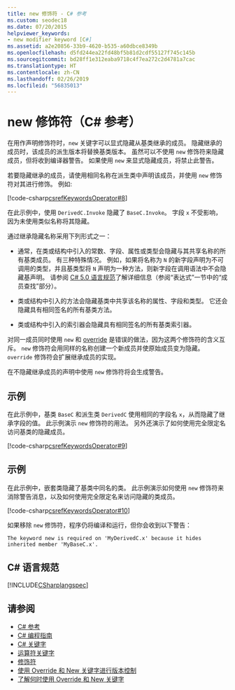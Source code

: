 ```yaml
---
title: new 修饰符 - C# 参考
ms.custom: seodec18
ms.date: 07/20/2015
helpviewer_keywords:
- new modifier keyword [C#]
ms.assetid: a2e20856-33b9-4620-b535-a60dbce8349b
ms.openlocfilehash: d5fd244ea22fd48bf5b81d2cdf55127f745c145b
ms.sourcegitcommit: bd28ff1e312eaba9718c4f7ea272c2d4781a7cac
ms.translationtype: HT
ms.contentlocale: zh-CN
ms.lasthandoff: 02/26/2019
ms.locfileid: "56835013"
---
```

# <a name="new-modifier-c-reference"></a>new 修饰符（C# 参考）

在用作声明修饰符时，`new` 关键字可以显式隐藏从基类继承的成员。 隐藏继承的成员时，该成员的派生版本将替换基类版本。 虽然可以不使用 `new` 修饰符来隐藏成员，但将收到编译器警告。 如果使用 `new` 来显式隐藏成员，将禁止此警告。

若要隐藏继承的成员，请使用相同名称在派生类中声明该成员，并使用 `new` 修饰符对其进行修饰。 例如:

[!code-csharp[csrefKeywordsOperator#8](~/samples/snippets/csharp/VS_Snippets_VBCSharp/csrefKeywordsOperator/CS/csrefKeywordsOperators.cs#8)]

在此示例中，使用 `DerivedC.Invoke` 隐藏了 `BaseC.Invoke`。 字段 `x` 不受影响，因为未使用类似名称将其隐藏。

通过继承隐藏名称采用下列形式之一：

- 通常，在类或结构中引入的常数、字段、属性或类型会隐藏与其共享名称的所有基类成员。  有三种特殊情况。  例如，如果将名称为 `N` 的新字段声明为不可调用的类型，并且基类型将 `N` 声明为一种方法，则新字段在调用语法中不会隐藏基声明。  请参阅 [C# 5.0 语言规范](https://www.microsoft.com/download/details.aspx?id=7029)了解详细信息（参阅“表达式”一节中的“成员查找”部分）。

- 类或结构中引入的方法会隐藏基类中共享该名称的属性、字段和类型。 它还会隐藏具有相同签名的所有基类方法。

- 类或结构中引入的索引器会隐藏具有相同签名的所有基类索引器。

对同一成员同时使用 `new` 和 [override](override.md) 是错误的做法，因为这两个修饰符的含义互斥。 `new` 修饰符会用同样的名称创建一个新成员并使原始成员变为隐藏。 `override` 修饰符会扩展继承成员的实现。

在不隐藏继承成员的声明中使用 `new` 修饰符将会生成警告。

## <a name="example"></a>示例

在此示例中，基类 `BaseC` 和派生类 `DerivedC` 使用相同的字段名 `x`，从而隐藏了继承字段的值。 此示例演示 `new` 修饰符的用法。 另外还演示了如何使用完全限定名访问基类的隐藏成员。

[!code-csharp[csrefKeywordsOperator#9](~/samples/snippets/csharp/VS_Snippets_VBCSharp/csrefKeywordsOperator/CS/csrefKeywordsOperators.cs#9)]

## <a name="example"></a>示例

在此示例中，嵌套类隐藏了基类中同名的类。 此示例演示如何使用 `new` 修饰符来消除警告消息，以及如何使用完全限定名来访问隐藏的类成员。

[!code-csharp[csrefKeywordsOperator#10](~/samples/snippets/csharp/VS_Snippets_VBCSharp/csrefKeywordsOperator/CS/csrefKeywordsOperators.cs#10)]

如果移除 `new` 修饰符，程序仍将编译和运行，但你会收到以下警告：

```
The keyword new is required on 'MyDerivedC.x' because it hides inherited member 'MyBaseC.x'.
```

## <a name="c-language-specification"></a>C# 语言规范

[!INCLUDE[CSharplangspec](~/includes/csharplangspec-md.md)]

## <a name="see-also"></a>请参阅

- [C# 参考](../../language-reference/index.md)
- [C# 编程指南](../../programming-guide/index.md)
- [C# 关键字](index.md)
- [运算符关键字](operator-keywords.md)
- [修饰符](modifiers.md)
- [使用 Override 和 New 关键字进行版本控制](../../programming-guide/classes-and-structs/versioning-with-the-override-and-new-keywords.md)
- [了解何时使用 Override 和 New 关键字](../../programming-guide/classes-and-structs/knowing-when-to-use-override-and-new-keywords.md)

